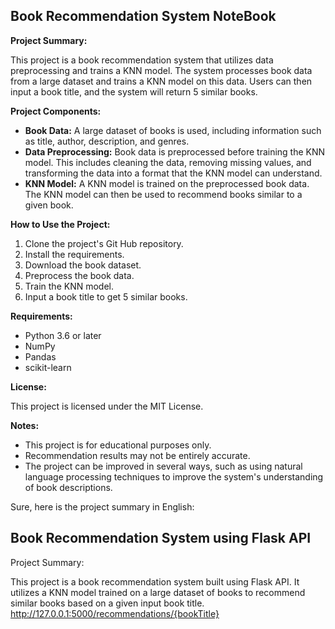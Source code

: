 ## Book Recommendation System NoteBook

**Project Summary:**

This project is a book recommendation system that utilizes data preprocessing and trains a KNN model. The system processes book data from a large dataset and trains a KNN model on this data. Users can then input a book title, and the system will return 5 similar books.

**Project Components:**

* **Book Data:** A large dataset of books is used, including information such as title, author, description, and genres.
* **Data Preprocessing:** Book data is preprocessed before training the KNN model. This includes cleaning the data, removing missing values, and transforming the data into a format that the KNN model can understand.
* **KNN Model:** A KNN model is trained on the preprocessed book data. The KNN model can then be used to recommend books similar to a given book.

**How to Use the Project:**

1. Clone the project's Git Hub repository.
3. Install the requirements.
4. Download the book dataset.
5. Preprocess the book data.
6. Train the KNN model.
7. Input a book title to get 5 similar books.

**Requirements:**

* Python 3.6 or later
* NumPy
* Pandas
* scikit-learn

**License:**

This project is licensed under the MIT License.

**Notes:**

* This project is for educational purposes only.
* Recommendation results may not be entirely accurate.
* The project can be improved in several ways, such as using natural language processing techniques to improve the system's understanding of book descriptions.

Sure, here is the project summary in English:

## Book Recommendation System using Flask API
Project Summary:

This project is a book recommendation system built using Flask API. It utilizes a KNN model trained on a large dataset of books to recommend similar books based on a given input book title.
http://127.0.0.1:5000/recommendations/{bookTitle}
